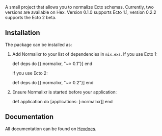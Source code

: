 A small project that allows you to normalize Ecto schemas. Currently,
two versions are available on Hex. Version 0.1.0 supports Ecto 1.1,
version 0.2.2 supports the Ecto 2 beta.

## Installation

The package can be installed as:

  1. Add Normalixr to your list of dependencies in `mix.exs`. If you use Ecto 1:

        def deps do
          [{:normalixr, "~> 0.1"}]
        end

     If you use Ecto 2:

        def deps do
          [{:normalixr, "~> 0.2"}]
        end

  2. Ensure Normalixr is started before your application:

        def application do
          [applications: [:normalixr]]
        end

## Documentation

All documentation can be found on [Hexdocs](https://hexdocs.pm/normalixr/0.2.2).

